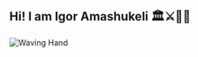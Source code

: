 ## Hi! I am Igor Amashukeli 🏛️⚔️📜🏺

![Waving Hand](https://media3.giphy.com/media/v1.Y2lkPTc5MGI3NjExaGtmZGs0NGowbDB1MjBwcjJtYm96YjY4M2VlMnhsbGh1aTdkNTRlZCZlcD12MV9pbnRlcm5hbF9naWZfYnlfaWQmY3Q9cw/MEdjS7u3DGqWBHIwPT/giphy.gif)

<!--
**IgorAmashukeli/IgorAmashukeli** is a ✨ _special_ ✨ repository because its `README.md` (this file) appears on your GitHub profile.

Here are some ideas to get you started:

- 🔭 I’m currently working on ...
- 🌱 I’m currently learning ...
- 👯 I’m looking to collaborate on ...
- 🤔 I’m looking for help with ...
- 💬 Ask me about ...
- 📫 How to reach me: ...
- 😄 Pronouns: ...
- ⚡ Fun fact: ...
-->



